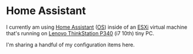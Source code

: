 # Home Assistant
I currently am using [Home Assistant](https://www.home-assistant.io/) ([OS](https://www.home-assistant.io/installation/alternative)) inside of an [ESXi](https://www.vmware.com/uk/products/esxi-and-esx.html) virtual machine that's running on [Lenovo ThinkStation P340](https://www.lenovo.com/gb/en/p/workstations/thinkstationp/thinkstation-p340-tiny/33ts3tp340t) (i7 10th) tiny PC.

I'm sharing a handful of my configuration items here.
